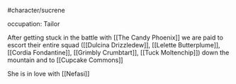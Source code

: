 #character/sucrene 

occupation: Tailor

After getting stuck in the battle with [[The Candy Phoenix]] we are paid to escort their entire squad ([[Dulcina Drizzledew]], [[Lelette Butterplume]],[[Cordia Fondantine]], [[Grimbly Crumbtart]], [[Tuck Moltenchip]]) down the mountain and to [[Cupcake Commons]]

She is in love with [[Nefasi]]